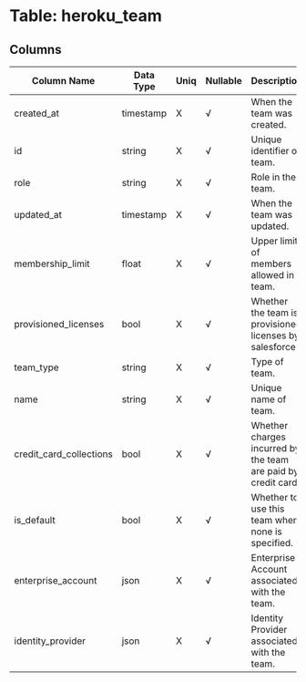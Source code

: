 # Table: heroku_team

## Columns 

|  Column Name   |  Data Type  | Uniq | Nullable | Description | 
|  ----  | ----  | ----  | ----  | ---- | 
| created_at | timestamp | X | √ | When the team was created. | 
| id | string | X | √ | Unique identifier of team. | 
| role | string | X | √ | Role in the team. | 
| updated_at | timestamp | X | √ | When the team was updated. | 
| membership_limit | float | X | √ | Upper limit of members allowed in a team. | 
| provisioned_licenses | bool | X | √ | Whether the team is provisioned licenses by salesforce. | 
| team_type | string | X | √ | Type of team. | 
| name | string | X | √ | Unique name of team. | 
| credit_card_collections | bool | X | √ | Whether charges incurred by the team are paid by credit card. | 
| is_default | bool | X | √ | Whether to use this team when none is specified. | 
| enterprise_account | json | X | √ | Enterprise Account associated with the team. | 
| identity_provider | json | X | √ | Identity Provider associated with the team. | 


